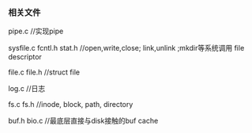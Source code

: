 ### 相关文件
pipe.c  //实现pipe

sysfile.c fcntl.h stat.h //open,write,close; link,unlink ;mkdir等系统调用  file descriptor

file.c  file.h //struct file

log.c  //日志

fs.c    fs.h  //inode, block, path, directory

buf.h   bio.c  //最底层直接与disk接触的buf cache




